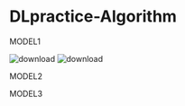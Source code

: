 # DLpractice-Algorithm
MODEL1


![download](https://user-images.githubusercontent.com/85255237/173248716-e00e30b9-13bb-4ef4-88de-7c37f3cb55c3.png)
![download](https://user-images.githubusercontent.com/85255237/173248721-5deb179c-8bd4-4383-881e-05e4b425cf08.png)



MODEL2





MODEL3
